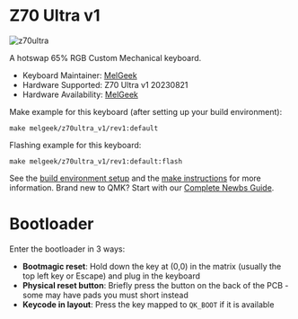 # Z70 Ultra v1

![z70ultra](https://drive.google.com/file/d/1m8Qra8L7Nq4I-ewq1_GkKi9j0LVPN7_l/view?usp=sharing)

A hotswap 65% RGB Custom Mechanical keyboard.

* Keyboard Maintainer: [MelGeek](https://github.com/melgeek001365)
* Hardware Supported: Z70 Ultra v1 20230821
* Hardware Availability: [MelGeek](https://www.melgeek.com/)

Make example for this keyboard (after setting up your build environment):

    make melgeek/z70ultra_v1/rev1:default
	
Flashing example for this keyboard:

    make melgeek/z70ultra_v1/rev1:default:flash

See the [build environment setup](https://docs.qmk.fm/#/getting_started_build_tools) and the [make instructions](https://docs.qmk.fm/#/getting_started_make_guide) for more information. Brand new to QMK? Start with our [Complete Newbs Guide](https://docs.qmk.fm/#/newbs).

# Bootloader

Enter the bootloader in 3 ways:

* **Bootmagic reset**: Hold down the key at (0,0) in the matrix (usually the top left key or Escape) and plug in the keyboard
* **Physical reset button**: Briefly press the button on the back of the PCB - some may have pads you must short instead
* **Keycode in layout**: Press the key mapped to `QK_BOOT` if it is available
